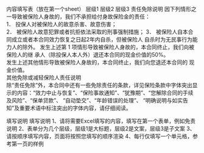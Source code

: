 内容填写表（放在第一个sheet）
	层级1	层级2	层级3
	 责任免除说明 
		因下列情形之一导致被保险人身故的，我们不承担给付身故保险金的责任：	 
		1． 投保人对被保险人的故意杀害、故意伤害；	 
		2． 被保险人故意犯罪或者抗拒依法采取的刑事强制措施；
		3． 被保险人自本合同成立或者本合同效力恢复之日起2年内自杀，但被保险人 自杀时为无民事行为能力人的除外。
		发生上述第 1 项情形导致被保险人身故的，本合同终止，我们向被保险人的继 承人（除投保人本人外）退还本合同的现金价值的50%。	 
		发生上述其他情形导致被保险人身故的，本合同终止，我们向您退还本合同的 现金价值。	 
	其他免除或减轻保险人责任说明		 
		除“责任免除”外，本合同中还有一些免除责任的条款，详见保险条款中字体突出显示的内容：“效力中止与恢复”、“保险事故通知”、“犹豫期”、“您解除合同的手续及风险”、“保单贷款”、 “自动垫交”、“年龄错误的处理”、 “明确说明与如实告知”及重要术语中标注突出的字体内容，请仔细阅读。
			 



填写说明
	填写说明
	1、请将需要Excel填写的内容，填写在第一个表单，例如免责说明
	2、表单分为几个层级，层级1是大标题，层级2是文案，层级3是子文案
	3、请按顺序填写内容，页面将按照您填写的顺序渲染
	4、每行仅填写一个单元格，参考第一页的样例


